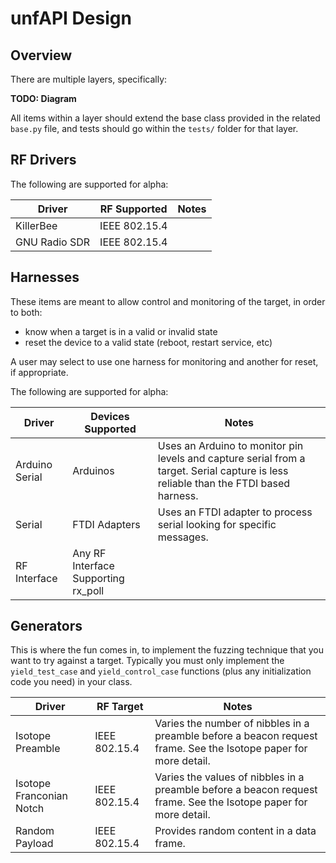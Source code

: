 unfAPI Design
===

## Overview

There are multiple layers, specifically:

**TODO: Diagram**

All items within a layer should extend the base class provided in the related `base.py` file, and tests should go within the `tests/` folder for that layer.

## RF Drivers

The following are supported for alpha:

| Driver | RF Supported | Notes |
|--------|--------------|-------|
| KillerBee | IEEE 802.15.4     |
| GNU Radio SDR | IEEE 802.15.4 |

## Harnesses

These items are meant to allow control and monitoring of the target, in order to both:
- know when a target is in a valid or invalid state
- reset the device to a valid state (reboot, restart service, etc)

A user may select to use one harness for monitoring and another for reset, if appropriate.

The following are supported for alpha:

| Driver | Devices Supported | Notes |
|--------|--------------|-------|
| Arduino Serial | Arduinos | Uses an Arduino to monitor pin levels and capture serial from a target. Serial capture is less reliable than the FTDI based harness. |
| Serial | FTDI Adapters | Uses an FTDI adapter to process serial looking for specific messages. |
| RF Interface | Any RF Interface Supporting rx_poll

## Generators

This is where the fun comes in, to implement the fuzzing technique that you want to try against a target.
Typically you must only implement the `yield_test_case` and `yield_control_case` functions (plus any initialization code you need) in your class.

| Driver | RF Target | Notes |
|--------|--------------|-------|
| Isotope Preamble | IEEE 802.15.4  | Varies the number of nibbles in a preamble before a beacon request frame. See the Isotope paper for more detail. |
| Isotope Franconian Notch | IEEE 802.15.4  | Varies the values of nibbles in a preamble before a beacon request frame. See the Isotope paper for more detail. |
| Random Payload | IEEE 802.15.4 | Provides random content in a data frame. |
